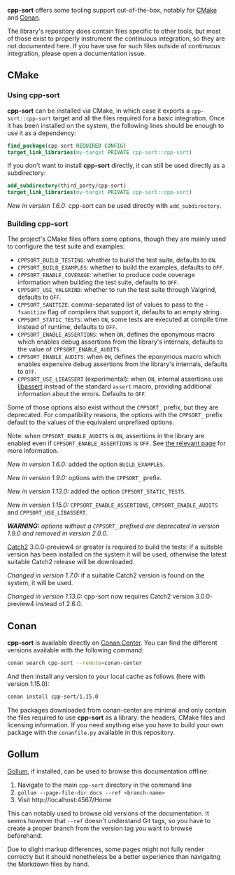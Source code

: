 **cpp-sort** offers some tooling support out-of-the-box, notably for [CMake][cmake] and [Conan][conan].

The library's repository does contain files specific to other tools, but most of those exist to properly instrument the continuous integration, so they are not documented here. If you have use for such files outside of continuous integration, please open a documentation issue.

## CMake

### Using cpp-sort

**cpp-sort** can be installed via CMake, in which case it exports a `cpp-sort::cpp-sort` target and all the files required for a basic integration. Once it has been installed on the system, the following lines should be enough to use it as a dependency:

```cmake
find_package(cpp-sort REQUIRED CONFIG)
target_link_libraries(my-target PRIVATE cpp-sort::cpp-sort)
```

If you don't want to install **cpp-sort** directly, it can still be used directly as a subdirectory:

```cmake
add_subdirectory(third_party/cpp-sort)
target_link_libraries(my-target PRIVATE cpp-sort::cpp-sort)
```

*New in version 1.6.0:* cpp-sort can be used directly with `add_subdirectory`.

### Building cpp-sort

The project's CMake files offers some options, though they are mainly used to configure the test suite and examples:
* `CPPSORT_BUILD_TESTING`: whether to build the test suite, defaults to `ON`.
* `CPPSORT_BUILD_EXAMPLES`: whether to build the examples, defaults to `OFF`.
* `CPPSORT_ENABLE_COVERAGE`: whether to produce code coverage information when building the test suite, defaults to `OFF`.
* `CPPSORT_USE_VALGRIND`: whether to run the test suite through Valgrind, defaults to `OFF`.
* `CPPSORT_SANITIZE`: comma-separated list of values to pass to the `-fsanitize` flag of compilers that support it, defaults to an empty string.
* `CPPSORT_STATIC_TESTS`: when `ON`, some tests are executed at compile time instead of runtime, defaults to `OFF`.
* `CPPSORT_ENABLE_ASSERTIONS`: when `ON`, defines the eponymous macro which enables debug assertions from the library's internals, defaults to the value of `CPPSORT_ENABLE_AUDITS`.
* `CPPSORT_ENABLE_AUDITS`: when `ON`, defines the eponymous macro which enables expensive debug assertions from the library's internals, defaults to `OFF`.
* `CPPSORT_USE_LIBASSERT` (experimental): when `ON`, internal assertions use [libassert][libassert] instead of the standard `assert` macro, providing additional information about the errors. Defaults to `OFF`.

Some of those options also exist without the `CPPSORT_` prefix, but they are deprecated. For compatibility reasons, the options with the `CPPSORT_` prefix default to the values of the equivalent unprefixed options.

Note: when `CPPSORT_ENABLE_AUDITS` is `ON`, assertions in the library are enabled even if `CPPSORT_ENABLE_ASSERTIONS` is `OFF`. See [the relevant page][assertions-and-audits] for more information.

*New in version 1.6.0:* added the option `BUILD_EXAMPLES`.

*New in version 1.9.0:* options with the `CPPSORT_` prefix.

*New in version 1.13.0:* added the option `CPPSORT_STATIC_TESTS`.

*New in version 1.15.0:* `CPPSORT_ENABLE_ASSERTIONS`, `CPPSORT_ENABLE_AUDITS` and `CPPSORT_USE_LIBASSERT`.

***WARNING:** options without a `CPPSORT_` prefixed are deprecated in version 1.9.0 and removed in version 2.0.0.*

[Catch2][catch2] 3.0.0-preview4 or greater is required to build the tests: if a suitable version has been installed on the system it will be used, otherwise the latest suitable Catch2 release will be downloaded.

*Changed in version 1.7.0:* if a suitable Catch2 version is found on the system, it will be used.

*Changed in version 1.13.0:* cpp-sort now requires Catch2 version 3.0.0-preview4 instead of 2.6.0.

## Conan

**cpp-sort** is available directly on [Conan Center][conan-center]. You can find the different versions available with the following command:

```sh
conan search cpp-sort --remote=conan-center
```

And then install any version to your local cache as follows (here with version 1.15.0):

```sh
conan install cpp-sort/1.15.0
```

The packages downloaded from conan-center are minimal and only contain the files required to use **cpp-sort** as a library: the headers, CMake files and licensing information. If you need anything else you have to build your own package with the `conanfile.py` available in this repository.

## Gollum

[Gollum][gollum], if installed, can be used to browse this documentation offline:

1. Navigate to the main `cpp-sort` directory in the command line
2. `gollum --page-file-dir docs --ref <branch-name>`
3. Visit http://localhost:4567/Home

This can notably used to browse old versions of the documentation. It seems however that `--ref` doesn't understand Git tags, so you have to create a proper branch from the version tag you want to browse beforehand.

Due to slight markup differences, some pages might not fully render correctly but it should nonetheless be a better experience than navigaitng the Markdown files by hand.


  [assertions-and-audits]: Home.md#assertions--audits
  [catch2]: https://github.com/catchorg/Catch2
  [cmake]: https://cmake.org/
  [conan]: https://conan.io/
  [conan-center]: https://conan.io/center/cpp-sort
  [gollum]: https://github.com/gollum/gollum
  [libassert]: https://github.com/jeremy-rifkin/libassert
